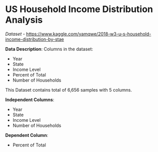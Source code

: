 # US Household Income Distribution Analysis


 _Dataset_ - https://www.kaggle.com/yamqwe/2018-w3-u-s-household-income-distribution-by-stae
 
 **Data Description**:
  Columns in the dataset:
  - Year
  - State                
  - Income Level     
  - Percent of Total     
  - Number of Households

This Dataset contains total of 6,656 samples with 5 columns.


**Independent Columns**:
  - Year
  - State                
  - Income Level         
  - Number of Households   


**Dependent Column**:
  - Percent of Total 
